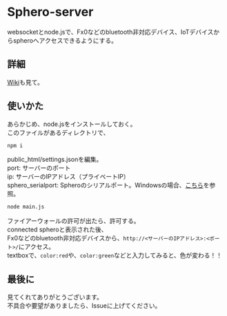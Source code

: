 # Sphero-server
websocketとnode.jsで、Fx0などのbluetooth非対応デバイス、IoTデバイスからspheroへアクセスできるようにする。  

## 詳細
[Wiki](https://github.com/shundroid/Sphero-Server/wiki/)も見て。

## 使いかた
あらかじめ、node.jsをインストールしておく。  
このファイルがあるディレクトリで、  
```bash
npm i
```
  
public_html/settings.jsonを編集。  
port: サーバーのポート  
ip: サーバーのIPアドレス（プライベートIP）  
sphero_serialport: Spheroのシリアルポート。Windowsの場合、[こちら](http://fabble.cc/shundroid/spherowin8-1)を参照。  
  
```bash
node main.js
```
ファイアーウォールの許可が出たら、許可する。  
connected spheroと表示された後、  
Fx0などのbluetooth非対応デバイスから、`http://<サーバーのIPアドレス>:<ポート>/`にアクセス。  
textboxで、`color:red`や、`color:green`などと入力してみると、色が変わる！！  

## 最後に
見てくれてありがとうございます。  
不具合や要望がありましたら、Issueに上げてください。  
  